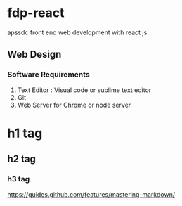 # fdp-react
apssdc front end web development with react js
## Web Design

### Software Requirements
1. Text Editor : Visual code or sublime text editor
2. Git
3. Web Server for Chrome or node server
# h1 tag
## h2 tag
### h3 tag
https://guides.github.com/features/mastering-markdown/
